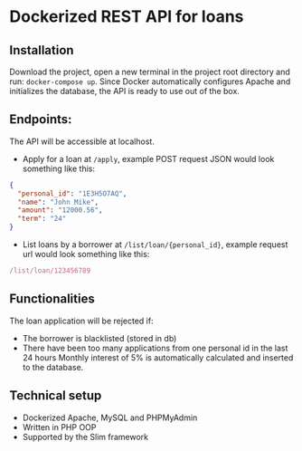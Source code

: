 # Dockerized REST API for loans

## Installation

Download the project, open a new terminal in the project root directory and run: `docker-compose up`.
Since Docker automatically configures Apache and initializes the database, the API is ready to use out of the box. 

## Endpoints:

The API will be accessible at localhost.

* Apply for a loan at `/apply`, example POST request JSON would look something like this:
```json
{
  "personal_id": "1E3H5O7AQ",
  "name": "John Mike",
  "amount": "12000.56",
  "term": "24"
}
```

* List loans by a borrower at `/list/loan/{personal_id}`, example request url would look something like this:
```javascript
/list/loan/123456789
```

## Functionalities
The loan application will be rejected if:
* The borrower is blacklisted (stored in db)
* There have been too many applications from one personal id in the last 24 hours
Monthly interest of 5% is automatically calculated and inserted to the database.

## Technical setup
* Dockerized Apache, MySQL and PHPMyAdmin
* Written in PHP OOP
* Supported by the Slim framework
